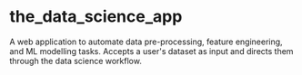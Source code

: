 # the_data_science_app
A web application to automate data pre-processing, feature engineering, and ML modelling tasks. Accepts a user's dataset as input and directs them through the data science workflow.
